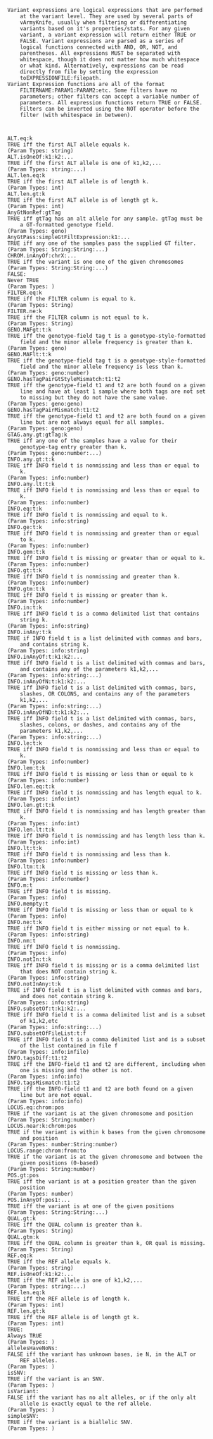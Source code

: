     Variant expressions are logical expressions that are performed 
        at the variant level. They are used by several parts of 
        vArmyKnife, usually when filtering or differentiating 
        variants based on it's properties/stats. For any given 
        variant, a variant expression will return either TRUE or 
        FALSE. Variant expressions are parsed as a series of 
        logical functions connected with AND, OR, NOT, and 
        parentheses. All expressions MUST be separated with 
        whitespace, though it does not matter how much whitespace 
        or what kind. Alternatively, expressions can be read 
        directly from file by setting the expression 
        toEXPRESSIONFILE:filepath.
    Variant Expression functions are all of the format 
        FILTERNAME:PARAM1:PARAM2:etc. Some filters have no 
        parameters; other filters can accept a variable number of 
        parameters. All expression functions return TRUE or FALSE. 
        Filters can be inverted using the NOT operator before the 
        filter (with whitespace in between).

# 

    
    ALT.eq:k
    TRUE iff the first ALT allele equals k.
    (Param Types: string)
    ALT.isOneOf:k1:k2:...
    TRUE iff the first ALT allele is one of k1,k2,...
    (Param Types: string:...)
    ALT.len.eq:k
    TRUE iff the first ALT allele is of length k.
    (Param Types: int)
    ALT.len.gt:k
    TRUE iff the first ALT allele is of length gt k.
    (Param Types: int)
    AnyGtNonRef:gtTag
    TRUE iff gtTag has an alt allele for any sample. gtTag must be 
        a GT-formatted genotype field.
    (Param Types: geno)
    AnyGtPass:simpleGtFiltExpression:k1:...
    TRUE iff any one of the samples pass the supplied GT filter.
    (Param Types: String:String:...)
    CHROM.inAnyOf:chrX:...
    TRUE iff the variant is one one of the given chromosomes
    (Param Types: String:String:...)
    FALSE:
    Never TRUE
    (Param Types: )
    FILTER.eq:k
    TRUE iff the FILTER column is equal to k.
    (Param Types: String)
    FILTER.ne:k
    TRUE iff the FILTER column is not equal to k.
    (Param Types: String)
    GENO.MAFgt:t:k
    TRUE iff the genotype-field tag t is a genotype-style-formatted 
        field and the minor allele frequency is greater than k.
    (Param Types: geno)
    GENO.MAFlt:t:k
    TRUE iff the genotype-field tag t is a genotype-style-formatted 
        field and the minor allele frequency is less than k.
    (Param Types: geno:number)
    GENO.hasTagPairGtStyleMismatch:t1:t2
    TRUE iff the genotype-field t1 and t2 are both found on a given 
        line and have at least 1 sample where both tags are not set 
        to missing but they do not have the same value.
    (Param Types: geno:geno)
    GENO.hasTagPairMismatch:t1:t2
    TRUE iff the genotype-field t1 and t2 are both found on a given 
        line but are not always equal for all samples.
    (Param Types: geno:geno)
    GTAG.any.gt:gtTag:k
    TRUE iff any one of the samples have a value for their 
        genotype-tag entry greater than k.
    (Param Types: geno:number:...)
    INFO.any.gt:t:k
    TRUE iff INFO field t is nonmissing and less than or equal to 
        k.
    (Param Types: info:number)
    INFO.any.lt:t:k
    TRUE iff INFO field t is nonmissing and less than or equal to 
        k.
    (Param Types: info:number)
    INFO.eq:t:k
    TRUE iff INFO field t is nonmissing and equal to k.
    (Param Types: info:string)
    INFO.ge:t:k
    TRUE iff INFO field t is nonmissing and greater than or equal 
        to k.
    (Param Types: info:number)
    INFO.gem:t:k
    TRUE iff INFO field t is missing or greater than or equal to k.
    (Param Types: info:number)
    INFO.gt:t:k
    TRUE iff INFO field t is nonmissing and greater than k.
    (Param Types: info:number)
    INFO.gtm:t:k
    TRUE iff INFO field t is missing or greater than k.
    (Param Types: info:number)
    INFO.in:t:k
    TRUE iff INFO field t is a comma delimited list that contains 
        string k.
    (Param Types: info:string)
    INFO.inAny:t:k
    TRUE if INFO field t is a list delimited with commas and bars, 
        and contains string k.
    (Param Types: info:string)
    INFO.inAnyOf:t:k1:k2:...
    TRUE iff INFO field t is a list delimited with commas and bars, 
        and contains any of the parameters k1,k2,...
    (Param Types: info:string:...)
    INFO.inAnyOfN:t:k1:k2:...
    TRUE iff INFO field t is a list delimited with commas, bars, 
        slashes, OR COLONS, and contains any of the parameters 
        k1,k2,...
    (Param Types: info:string:...)
    INFO.inAnyOfND:t:k1:k2:...
    TRUE iff INFO field t is a list delimited with commas, bars, 
        slashes, colons, or dashes, and contains any of the 
        parameters k1,k2,...
    (Param Types: info:string:...)
    INFO.le:t:k
    TRUE iff INFO field t is nonmissing and less than or equal to 
        k.
    (Param Types: info:number)
    INFO.lem:t:k
    TRUE iff INFO field t is missing or less than or equal to k
    (Param Types: info:number)
    INFO.len.eq:t:k
    TRUE iff INFO field t is nonmissing and has length equal to k.
    (Param Types: info:int)
    INFO.len.gt:t:k
    TRUE iff INFO field t is nonmissing and has length greater than 
        k.
    (Param Types: info:int)
    INFO.len.lt:t:k
    TRUE iff INFO field t is nonmissing and has length less than k.
    (Param Types: info:int)
    INFO.lt:t:k
    TRUE iff INFO field t is nonmissing and less than k.
    (Param Types: info:number)
    INFO.ltm:t:k
    TRUE iff INFO field t is missing or less than k.
    (Param Types: info:number)
    INFO.m:t
    TRUE iff INFO field t is missing.
    (Param Types: info)
    INFO.mempty:t
    TRUE iff INFO field t is missing or less than or equal to k
    (Param Types: info)
    INFO.ne:t:k
    TRUE iff INFO field t is either missing or not equal to k.
    (Param Types: info:string)
    INFO.nm:t
    TRUE iff INFO field t is nonmissing.
    (Param Types: info)
    INFO.notIn:t:k
    TRUE iff INFO field t is missing or is a comma delimited list 
        that does NOT contain string k.
    (Param Types: info:string)
    INFO.notInAny:t:k
    TRUE if INFO field t is a list delimited with commas and bars, 
        and does not contain string k.
    (Param Types: info:string)
    INFO.subsetOf:t:k1:k2:...
    TRUE iff INFO field t is a comma delimited list and is a subset 
        of k1,k2,etc
    (Param Types: info:string:...)
    INFO.subsetOfFileList:t:f
    TRUE iff INFO field t is a comma delimited list and is a subset 
        of the list contained in file f
    (Param Types: info:infile)
    INFO.tagsDiff:t1:t2
    TRUE iff the INFO-field t1 and t2 are different, including when 
        one is missing and the other is not.
    (Param Types: info:info)
    INFO.tagsMismatch:t1:t2
    TRUE iff the INFO-field t1 and t2 are both found on a given 
        line but are not equal.
    (Param Types: info:info)
    LOCUS.eq:chrom:pos
    TRUE if the variant is at the given chromosome and position
    (Param Types: String:number)
    LOCUS.near:k:chrom:pos
    TRUE if the variant is within k bases from the given chromosome 
        and position
    (Param Types: number:String:number)
    LOCUS.range:chrom:from:to
    TRUE if the variant is at the given chromosome and between the 
        given positions (0-based)
    (Param Types: String:number)
    POS.gt:pos
    TRUE iff the variant is at a position greater than the given 
        position
    (Param Types: number)
    POS.inAnyOf:pos1:...
    TRUE iff the variant is at one of the given positions
    (Param Types: String:String:...)
    QUAL.gt:k
    TRUE iff the QUAL column is greater than k.
    (Param Types: String)
    QUAL.gtm:k
    TRUE iff the QUAL column is greater than k, OR qual is missing.
    (Param Types: String)
    REF.eq:k
    TRUE iff the REF allele equals k.
    (Param Types: string)
    REF.isOneOf:k1:k2:...
    TRUE iff the REF allele is one of k1,k2,...
    (Param Types: string:...)
    REF.len.eq:k
    TRUE iff the REF allele is of length k.
    (Param Types: int)
    REF.len.gt:k
    TRUE iff the REF allele is of length gt k.
    (Param Types: int)
    TRUE:
    Always TRUE
    (Param Types: )
    allelesHaveNoNs:
    FALSE iff the variant has unknown bases, ie N, in the ALT or 
        REF alleles.
    (Param Types: )
    isSNV:
    TRUE iff the variant is an SNV.
    (Param Types: )
    isVariant:
    FALSE iff the variant has no alt alleles, or if the only alt 
        allele is exactly equal to the ref allele.
    (Param Types: )
    simpleSNV:
    TRUE iff the variant is a biallelic SNV.
    (Param Types: )